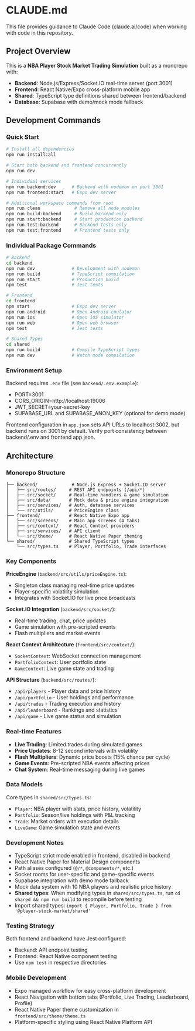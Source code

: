 # CLAUDE.md

This file provides guidance to Claude Code (claude.ai/code) when working with code in this repository.

## Project Overview

This is a **NBA Player Stock Market Trading Simulation** built as a monorepo with:
- **Backend**: Node.js/Express/Socket.IO real-time server (port 3001)
- **Frontend**: React Native/Expo cross-platform mobile app
- **Shared**: TypeScript type definitions shared between frontend/backend
- **Database**: Supabase with demo/mock mode fallback

## Development Commands

### Quick Start
```bash
# Install all dependencies
npm run install:all

# Start both backend and frontend concurrently
npm run dev

# Individual services
npm run backend:dev      # Backend with nodemon on port 3001
npm run frontend:start   # Expo dev server

# Additional workspace commands from root
npm run clean             # Remove all node_modules
npm run build:backend     # Build backend only
npm run start:backend     # Start production backend
npm run test:backend      # Backend tests only
npm run test:frontend     # Frontend tests only
```

### Individual Package Commands
```bash
# Backend
cd backend
npm run dev              # Development with nodemon
npm run build            # TypeScript compilation
npm run start            # Production build
npm test                 # Jest tests

# Frontend
cd frontend
npm start                # Expo dev server
npm run android          # Open Android emulator
npm run ios              # Open iOS simulator
npm run web              # Open web browser
npm test                 # Jest tests

# Shared Types
cd shared
npm run build            # Compile TypeScript types
npm run dev              # Watch mode compilation
```

### Environment Setup
Backend requires `.env` file (see `backend/.env.example`):
- PORT=3001
- CORS_ORIGIN=http://localhost:19006
- JWT_SECRET=your-secret-key
- SUPABASE_URL and SUPABASE_ANON_KEY (optional for demo mode)

Frontend configuration in `app.json` sets API URLs to localhost:3002, but backend runs on 3001 by default. Verify port consistency between backend/.env and frontend app.json.

## Architecture

### Monorepo Structure
```
├── backend/             # Node.js Express + Socket.IO server
│   ├── src/routes/     # REST API endpoints (/api/*)
│   ├── src/socket/     # Real-time handlers & game simulation
│   ├── src/data/       # Mock data & price engine integration
│   ├── src/services/   # Auth, database services
│   └── src/utils/      # PriceEngine class
├── frontend/           # React Native Expo app
│   ├── src/screens/    # Main app screens (4 tabs)
│   ├── src/context/    # React Context providers
│   ├── src/services/   # API client
│   └── src/theme/      # React Native Paper theming
└── shared/             # Shared TypeScript types
    └── src/types.ts    # Player, Portfolio, Trade interfaces
```

### Key Components

**PriceEngine** (`backend/src/utils/priceEngine.ts`):
- Singleton class managing real-time price updates
- Player-specific volatility simulation
- Integrates with Socket.IO for live price broadcasts

**Socket.IO Integration** (`backend/src/socket/`):
- Real-time trading, chat, price updates
- Game simulation with pre-scripted events
- Flash multipliers and market events

**React Context Architecture** (`frontend/src/context/`):
- `SocketContext`: WebSocket connection management
- `PortfolioContext`: User portfolio state
- `GameContext`: Live game state and trading

**API Structure** (`backend/src/routes/`):
- `/api/players` - Player data and price history
- `/api/portfolio` - User holdings and performance
- `/api/trades` - Trading execution and history
- `/api/leaderboard` - Rankings and statistics
- `/api/game` - Live game status and simulation

### Real-time Features
- **Live Trading**: Limited trades during simulated games
- **Price Updates**: 8-12 second intervals with volatility
- **Flash Multipliers**: Dynamic price boosts (15% chance per cycle)
- **Game Events**: Pre-scripted NBA events affecting prices
- **Chat System**: Real-time messaging during live games

### Data Models
Core types in `shared/src/types.ts`:
- `Player`: NBA player with stats, price history, volatility
- `Portfolio`: Season/live holdings with P&L tracking
- `Trade`: Market orders with execution details
- `LiveGame`: Game simulation state and events

### Development Notes
- TypeScript strict mode enabled in frontend, disabled in backend
- React Native Paper for Material Design components
- Path aliases configured (`@/*`, `@components/*`, etc.)
- Socket rooms for user-specific and game-specific events
- Supabase integration with demo mode fallback
- Mock data system with 10 NBA players and realistic price history
- **Shared types**: When modifying types in `shared/src/types.ts`, run `cd shared && npm run build` to recompile before testing
- Import shared types: `import { Player, Portfolio, Trade } from '@player-stock-market/shared'`

### Testing Strategy
Both frontend and backend have Jest configured:
- Backend: API endpoint testing
- Frontend: React Native component testing
- Use `npm test` in respective directories

### Mobile Development
- Expo managed workflow for easy cross-platform development
- React Navigation with bottom tabs (Portfolio, Live Trading, Leaderboard, Profile)
- React Native Paper theme customization in `frontend/src/theme/theme.ts`
- Platform-specific styling using React Native Platform API